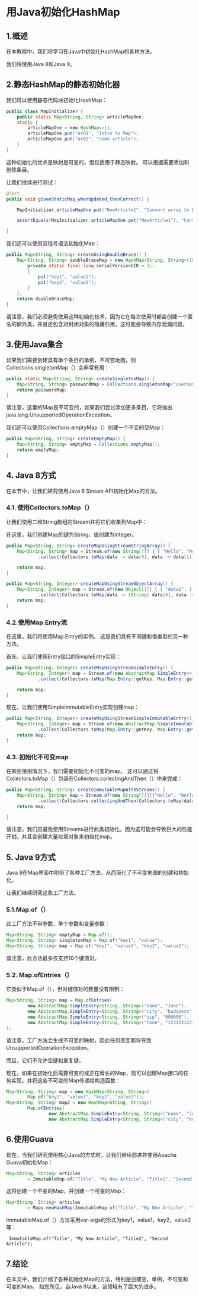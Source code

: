 # 用Java初始化HashMap

## 1.概述
在本教程中，我们将学习在Java中初始化HashMap的各种方法。

我们将使用Java 8和Java 9。

## 2.静态HashMap的静态初始化器
我们可以使用静态代码块初始化HashMap：

```java
public class MapInitializer {
    public static Map<String, String> articleMapOne;
    static {
        articleMapOne = new HashMap<>();
        articleMapOne.put("ar01", "Intro to Map");
        articleMapOne.put("ar02", "Some article");
    }
}
```

这种初始化的优点是映射是可变的，但仅适用于静态映射。 可以根据需要添加和删除条目。

让我们继续进行测试：

```java
@Test
public void givenStaticMap_whenUpdated_thenCorrect() {

    MapInitializer.articleMapOne.put("NewArticle1", "Convert array to List");

    assertEquals(MapInitializer.articleMapOne.get("NewArticle1"), "Convert array to List");

}
```

我们还可以使用双括号语法初始化Map：

```java
public Map<String, String> createUsingDoubleBrace() {
    Map<String, String> doubleBraceMap = new HashMap<String, String>(16) {
        private static final long serialVersionUID = 1L;
        {
            put("key1", "value1");
            put("key2", "value2");
        }
    };
    return doubleBraceMap;
}
```

请注意，我们必须避免使用这种初始化技术，因为它在每次使用时都会创建一个匿名的额外类，并且还包含对封闭对象的隐藏引用，这可能会导致内存泄漏问题。

## 3.使用Java集合
如果我们需要创建具有单个条目的单例，不可变地图，则Collections.singletonMap（）会非常有用：

```java
public static Map<String, String> createSingletonMap() {
    Map<String, String> passwordMap = Collections.singletonMap("username1", "password1");
    return passwordMap;
}
```

请注意，这里的Map是不可变的，如果我们尝试添加更多条目，它将抛出java.lang.UnsupportedOperationException。

我们还可以使用Collections.emptyMap（）创建一个不变的空Map：

```java
public Map<String, String> createEmptyMap() {
    Map<String, String> emptyMap = Collections.emptyMap();
    return emptyMap;
}
```

## 4. Java 8方式
在本节中，让我们研究使用Java 8 Stream API初始化Map的方法。

### 4.1. 使用Collectors.toMap（）
让我们使用二维String数组的Stream并将它们收集到Map中：

在这里，我们创建Map的键为String，值创建为Integer。

```java
public Map<String, String> createMapUsingStreamStringArray() {
    Map<String, String> map = Stream.of(new String[][] { { "Hello", "World" }, { "John", "Doe" }, })
            .collect(Collectors.toMap(data -> data[0], data -> data[1]));

    return map;
}

public Map<String, Integer> createMapUsingStreamObjectArray() {
    Map<String, Integer> map = Stream.of(new Object[][] { { "data1", 1 }, { "data2", 2 }, })
            .collect(Collectors.toMap(data -> (String) data[0], data -> (Integer) data[1]));
    return map;
}
```

### 4.2.使用Map.Entry流
在这里，我们将使用Map.Entry的实例。 这是我们具有不同键和值类型的另一种方法。

首先，让我们使用Entry接口的SimpleEntry实现：

```java
public Map<String, Integer> createMapUsingStreamSimpleEntry() {
    Map<String, Integer> map = Stream.of(new AbstractMap.SimpleEntry<>("idea", 1), new AbstractMap.SimpleEntry<>("mobile", 2))
            .collect(Collectors.toMap(Map.Entry::getKey, Map.Entry::getValue));

    return map;
}
```

现在，让我们使用SimpleImmutableEntry实现创建map：

```java
public Map<String, Integer> createMapUsingStreamSimpleImmutableEntry() {
    Map<String, Integer> map = Stream.of(new AbstractMap.SimpleImmutableEntry<>("idea", 1), new AbstractMap.SimpleImmutableEntry<>("mobile", 2))
            .collect(Collectors.toMap(Map.Entry::getKey, Map.Entry::getValue));
    return map;
}
```

### 4.3. 初始化不可变map
在某些使用情况下，我们需要初始化不可变的map。 这可以通过将Collectors.toMap（）包装在Collectors.collectingAndThen（）中来完成：

```java
public Map<String, String> createImmutableMapWithStreams() {
    Map<String, String> map = Stream.of(new String[][]{{"Hello", "World"}, {"John", "Doe"},})
            .collect(Collectors.collectingAndThen(Collectors.toMap(data -> data[0], data -> data[1]), Collections::<String, String>unmodifiableMap));
    return map;

}
```

请注意，我们应避免使用Streams进行此类初始化，因为这可能会导致巨大的性能开销，并且会创建大量垃圾对象来初始化map。

## 5. Java 9方式
Java 9在Map界面中附带了各种工厂方法，从而简化了不可变地图的创建和初始化。

让我们继续研究这些工厂方法。

### 5.1.Map.of（）
此工厂方法不带参数，单个参数和变量参数：

```java
Map<String, String> emptyMap = Map.of();
Map<String, String> singletonMap = Map.of("key1", "value");
Map<String, String> map = Map.of("key1", "value1", "key2", "value2");
```

请注意，此方法最多仅支持10个键值对。

### 5.2. Map.ofEntries（）
它类似于Map.of（），但对键值对的数量没有限制：

```java
Map<String, String> map = Map.ofEntries(
        new AbstractMap.SimpleEntry<String, String>("name", "John"),
        new AbstractMap.SimpleEntry<String, String>("city", "budapest"),
        new AbstractMap.SimpleEntry<String, String>("zip", "000000"),
        new AbstractMap.SimpleEntry<String, String>("home", "1231231231")
);
```

请注意，工厂方法会生成不可变的映射，因此任何突变都将导致UnsupportedOperationException。

而且，它们不允许空键和重复键。

现在，如果在初始化后需要可变的或正在增长的Map，则可以创建Map接口的任何实现，并将这些不可变的Map传递给构造函数：

```java
Map<String, String> map = new HashMap<String, String>(
        Map.of("key1", "value1", "key2", "value2"));
Map<String, String> map2 = new HashMap<String, String>(
        Map.ofEntries(
                new AbstractMap.SimpleEntry<String, String>("name", "John"),
                new AbstractMap.SimpleEntry<String, String>("city", "budapest")));
```

## 6.使用Guava
现在，当我们研究使用核心Java的方式时，让我们继续前进并使用Apache Guava初始化Map：

```java
Map<String, String> articles
        = ImmutableMap.of("Title", "My New Article", "Title2", "Second Article");
```

这将创建一个不变的Map，并创建一个可变的Map：

```java
Map<String, String> articles
        = Maps.newHashMap(ImmutableMap.of("Title", "My New Article", "Title2", "Second Article"));
```

ImmutableMap.of（）方法采用var-args的形式为key1，value1，key2，value2等：

` ImmutableMap.of("Title", "My New Article", "Title2", "Second Article");`

## 7.结论
在本文中，我们介绍了各种初始化Map的方法，特别是创建空，单例，不可变和可变的Map。 如您所见，自Java 9以来，该领域有了巨大的进步。